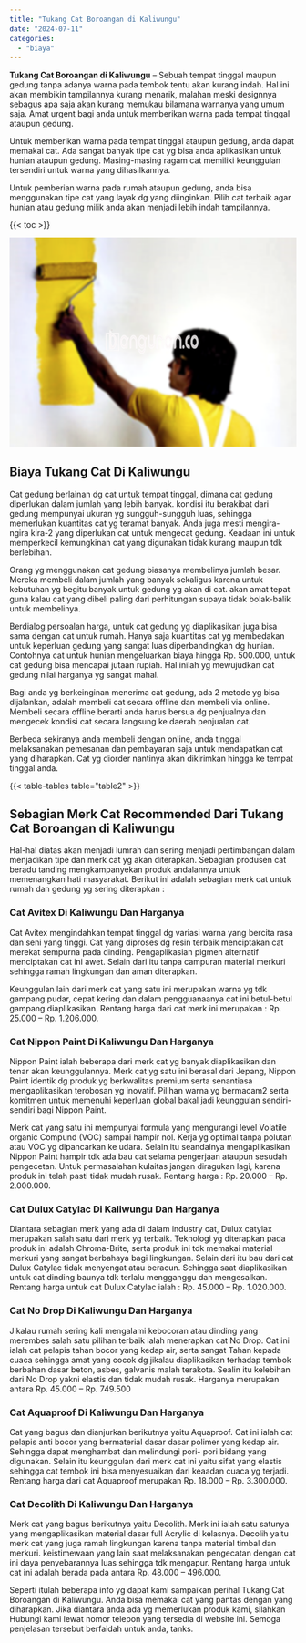 ```yaml
---
title: "Tukang Cat Boroangan di Kaliwungu"
date: "2024-07-11"
categories: 
  - "biaya"
---
```


**Tukang Cat Boroangan di Kaliwungu** – Sebuah tempat tinggal maupun gedung tanpa adanya warna pada tembok tentu akan kurang indah. Hal ini akan membikin tampilannya kurang menarik, malahan meski designnya sebagus apa saja akan kurang memukau bilamana warnanya yang umum saja. Amat urgent bagi anda untuk memberikan warna pada tempat tinggal ataupun gedung.

Untuk memberikan warna pada tempat tinggal ataupun gedung, anda dapat memakai cat. Ada sangat banyak tipe cat yg bisa anda aplikasikan untuk hunian ataupun gedung. Masing-masing ragam cat memiliki keunggulan tersendiri untuk warna yang dihasilkannya.

Untuk pemberian warna pada rumah ataupun gedung, anda bisa menggunakan tipe cat yang layak dg yang diinginkan. Pilih cat terbaik agar hunian atau gedung milik anda akan menjadi lebih indah tampilannya.

{{< toc >}}

![Tukang Cat Boroangan di Kaliwungu](/images/jasa-cat-murah20.png)

## Biaya Tukang Cat Di Kaliwungu

Cat gedung berlainan dg cat untuk tempat tinggal, dimana cat gedung diperlukan dalam jumlah yang lebih banyak. kondisi itu berakibat dari gedung mempunyai ukuran yg sungguh-sungguh luas, sehingga memerlukan kuantitas cat yg teramat banyak. Anda juga mesti mengira-ngira kira-2 yang diperlukan cat untuk mengecat gedung. Keadaan ini untuk memperkecil kemungkinan cat yang digunakan tidak kurang maupun tdk berlebihan.

Orang yg menggunakan cat gedung biasanya membelinya jumlah besar. Mereka membeli dalam jumlah yang banyak sekaligus karena untuk kebutuhan yg begitu banyak untuk gedung yg akan di cat. akan amat tepat guna kalau cat yang dibeli paling dari perhitungan supaya tidak bolak-balik untuk membelinya.

Berdialog persoalan harga, untuk cat gedung yg diaplikasikan juga bisa sama dengan cat untuk rumah. Hanya saja kuantitas cat yg membedakan untuk keperluan gedung yang sangat luas diperbandingkan dg hunian. Contohnya cat untuk hunian mengeluarkan biaya hingga Rp. 500.000, untuk cat gedung bisa mencapai jutaan rupiah. Hal inilah yg mewujudkan cat gedung nilai harganya yg sangat mahal.

Bagi anda yg berkeinginan menerima cat gedung, ada 2 metode yg bisa dijalankan, adalah membeli cat secara offline dan membeli via online. Membeli secara offline berarti anda harus bersua dg penjualnya dan mengecek kondisi cat secara langsung ke daerah penjualan cat.

Berbeda sekiranya anda membeli dengan online, anda tinggal melaksanakan pemesanan dan pembayaran saja untuk mendapatkan cat yang diharapkan. Cat yg diorder nantinya akan dikirimkan hingga ke tempat tinggal anda.

{{< table-tables table="table2" >}}

## Sebagian Merk Cat Recommended Dari Tukang Cat Boroangan di Kaliwungu

Hal-hal diatas akan menjadi lumrah dan sering menjadi pertimbangan dalam menjadikan tipe dan merk cat yg akan diterapkan. Sebagian produsen cat beradu tanding mengkampanyekan produk andalannya untuk memenangkan hati masyarakat. Berikut ini adalah sebagian merk cat untuk rumah dan gedung yg sering diterapkan :

### Cat Avitex Di Kaliwungu Dan Harganya

Cat Avitex mengindahkan tempat tinggal dg variasi warna yang bercita rasa dan seni yang tinggi. Cat yang diproses dg resin terbaik menciptakan cat merekat sempurna pada dinding. Pengaplikasian pigmen alternatif menciptakan cat ini awet. Selain dari itu tanpa campuran material merkuri sehingga ramah lingkungan dan aman diterapkan.

Keunggulan lain dari merk cat yang satu ini merupakan warna yg tdk gampang pudar, cepat kering dan dalam pengguanaanya cat ini betul-betul gampang diaplikasikan. Rentang harga dari cat merk ini merupakan : Rp. 25.000 – Rp. 1.206.000.

### Cat Nippon Paint Di Kaliwungu Dan Harganya

Nippon Paint ialah beberapa dari merk cat yg banyak diaplikasikan dan tenar akan keunggulannya. Merk cat yg satu ini berasal dari Jepang, Nippon Paint identik dg produk yg berkwalitas premium serta senantiasa mengaplikasikan terobosan yg inovatif. Pilihan warna yg bermacam2 serta komitmen untuk memenuhi keperluan global bakal jadi keunggulan sendiri-sendiri bagi Nippon Paint.

Merk cat yang satu ini mempunyai formula yang mengurangi level Volatile organic Compund (VOC) sampai hampir nol. Kerja yg optimal tanpa polutan atau VOC yg dipancarkan ke udara. Selain itu seandainya mengaplikasikan Nippon Paint hampir tdk ada bau cat selama pengerjaan ataupun sesudah pengecetan. Untuk permasalahan kulaitas jangan diragukan lagi, karena produk ini telah pasti tidak mudah rusak. Rentang harga : Rp. 20.000 – Rp. 2.000.000.

### Cat Dulux Catylac Di Kaliwungu Dan Harganya

Diantara sebagian merk yang ada di dalam industry cat, Dulux catylax merupakan salah satu dari merk yg terbaik. Teknologi yg diterapkan pada produk ini adalah Chroma-Brite, serta produk ini tdk memakai material merkuri yang sangat berbahaya bagi lingkungan. Selain dari itu bau dari cat Dulux Catylac tidak menyengat atau beracun. Sehingga saat diaplikasikan untuk cat dinding baunya tdk terlalu mengganggu dan mengesalkan. Rentang harga untuk cat Dulux Catylac ialah : Rp. 45.000 – Rp. 1.020.000.

### Cat No Drop Di Kaliwungu Dan Harganya

Jikalau rumah sering kali mengalami kebocoran atau dinding yang merembes salah satu pilihan terbaik ialah menerapkan cat No Drop. Cat ini ialah cat pelapis tahan bocor yang kedap air, serta sangat Tahan kepada cuaca sehingga amat yang cocok dg jikalau diaplikasikan terhadap tembok berbahan dasar beton, asbes, galvanis malah terakota. Sealin itu kelebihan dari No Drop yakni elastis dan tidak mudah rusak. Harganya merupakan antara Rp. 45.000 – Rp. 749.500

### Cat Aquaproof Di Kaliwungu Dan Harganya

Cat yang bagus dan dianjurkan berikutnya yaitu Aquaproof. Cat ini ialah cat pelapis anti bocor yang bermaterial dasar dasar polimer yang kedap air. Sehingga dapat menghambat dan melindungi pori- pori bidang yang digunakan. Selain itu keunggulan dari merk cat ini yaitu sifat yang elastis sehingga cat tembok ini bisa menyesuaikan dari keaadan cuaca yg terjadi. Rentang harga dari cat Aquaproof merupakan Rp. 18.000 – Rp. 3.300.000.

### Cat Decolith Di Kaliwungu Dan Harganya

Merk cat yang bagus berikutnya yaitu Decolith. Merk ini ialah satu satunya yang mengaplikasikan material dasar full Acrylic di kelasnya. Decolih yaitu merk cat yang juga ramah lingkungan karena tanpa material timbal dan merkuri. keistimewaan yang lain saat melaksanakan pengecatan dengan cat ini daya penyebarannya luas sehingga tdk mengapur. Rentang harga untuk cat ini adalah berada pada antara Rp. 48.000 – 496.000.

Seperti itulah beberapa info yg dapat kami sampaikan perihal Tukang Cat Boroangan di Kaliwungu. Anda bisa memakai cat yang pantas dengan yang diharapkan. Jika diantara anda ada yg memerlukan produk kami, silahkan Hubungi kami lewat nomor telepon yang tersedia di website ini. Semoga penjelasan tersebut berfaidah untuk anda, tanks.
